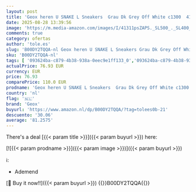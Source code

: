 ```yaml
---
layout: post
title: 'Geox heren U SNAKE L Sneakers  Grau Dk Grey Off White c1300  41 EU'
date: 2025-08-28 13:39:56
image: 'https://m.media-amazon.com/images/I/41311psZAPS._SL500_._SL400_.jpg'
comments: true
category: ofertas
author: 'tole.es'
slug: 'B00DY2TQQA-nl Geox heren U SNAKE L Sneakers Grau Dk Grey Off White c1300...'
sku: 'B00DY2TQQA-nl'
tags: [ '093624ba-c879-4b38-938a-0eec9e1ff133_0','093624ba-c879-4b38-938a-0eec9e1ff133_3601','093624ba-c879-4b38-938a-0eec9e1ff133_7801','Arborist Merchandising Root','Herenmode','Herenschoenen','Het buitenmens','Klassieke & modieuze herensneakers','Kleding, schoenen & sieraden','Kleding, schoenen en sieraden','New Arrivals','Self Service','Special Features Stores','geox','🇳🇱', ]
actualPrice: 76.93 EUR
currency: EUR
price: 76.93
comparePrice: 110.0 EUR
prodname: 'Geox heren U SNAKE L Sneakers  Grau Dk Grey Off White c1300  41 EU'
country: 'nl'
flag: '🇳🇱'
brand: 'Geox'
buyurl: 'https://www.amazon.nl/dp/B00DY2TQQA/?tag=tolees0b-21'
descuento: '30.06'
average: '81.2575'
---
```


There's a deal [{{< param title >}}]({{< param buyurl >}})  here:

[![{{< param prodname >}}]({{< param image >}})]({{< param buyurl >}})

ℹ️:

- Ademend

[🛒 Buy it now!!]({{< param buyurl >}})
{{<world>}}B00DY2TQQA{{</world>}}
